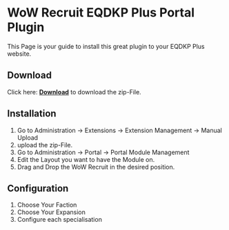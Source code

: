 # WoW Recruit EQDKP Plus Portal Plugin

This Page is your guide to install this great plugin to your EQDKP Plus website.

## Download
Click here: [**Download**](https://github.com/Motrish/wowrecruit/raw/main/docs/wowrecruit.zip) to download the zip-File.

## Installation

1) Go to Administration -> Extensions -> Extension Management -> Manual Upload
2) upload the zip-File.
3) Go to Administration -> Portal -> Portal Module Management
4) Edit the Layout you want to have the Module on.
5) Drag and Drop the WoW Recruit in the desired position.


## Configuration

1) Choose Your Faction
2) Choose Your Expansion
3) Configure each specialisation

